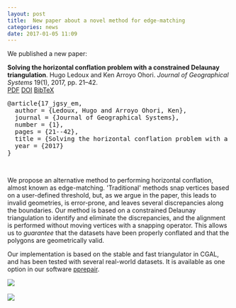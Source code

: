 ```yaml
---
layout: post
title:  New paper about a novel method for edge-matching
categories: news
date: 2017-01-05 11:09
---
```


We published a new paper:

<div class="filteredelement"><strong>Solving the horizontal conflation problem with a constrained Delaunay triangulation</strong>. Hugo Ledoux and Ken Arroyo Ohori. <em>Journal of Geographical Systems</em> 19(1), 2017, pp. 21&ndash;42. <br /> <a href="https://3d.bk.tudelft.nl/hledoux/pdfs/17_jgsy_em.pdf"><i class="fa fa-file-pdf-o"></i> PDF</a> <a href="http://dx.doi.org/10.1007/s10109-016-0237-7"><i class="fa fa-external-link"></i> DOI</a> <a href="#bib17_jgsy_em" data-toggle="collapse"><i class="fa fa-caret-square-o-down"></i> BibTeX</a><div id="bib17_jgsy_em" class="collapse" tabindex="-1"><pre class="bibtex">@article{17_jgsy_em,
  author = {Ledoux, Hugo and Arroyo Ohori, Ken},
  journal = {Journal of Geographical Systems},
  number = {1},
  pages = {21--42},
  title = {Solving the horizontal conflation problem with a constrained {D}elaunay triangulation},
  year = {2017}
}</pre></div></div>

<br>

We propose an alternative method to performing horizontal conflation, almost known as edge-matching.
'Traditional' methods snap vertices based on a user-defined threshold, but, as we argue in the paper, this leads to invalid geometries, is error-prone, and leaves several discrepancies along the boundaries.
Our method is based on a constrained Delaunay triangulation to identify and eliminate the discrepancies, and the alignment is performed without moving vertices with a snapping operator.
This allows us to *guarantee* that the datasets have been properly conflated and that the polygons are geometrically valid.

Our implementation is based on the stable and fast triangulator in CGAL, and has been tested with several real-world datasets.
It is available as one option in our software [pprepair](https://github.com/tudelft3d/pprepair).



<img src="{{ site.baseurl }}/img/2017/em-cover.png"/><br/><br/>
<img src="{{ site.baseurl }}/img/2017/em-examples.png"/><br/><br/>
